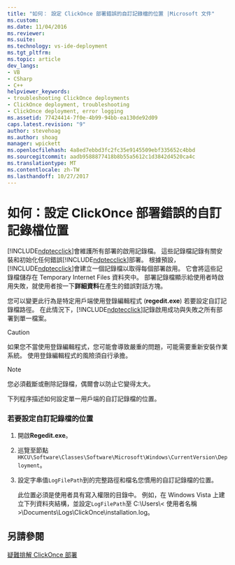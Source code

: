 ```yaml
---
title: "如何： 設定 ClickOnce 部署錯誤的自訂記錄檔的位置 |Microsoft 文件"
ms.custom: 
ms.date: 11/04/2016
ms.reviewer: 
ms.suite: 
ms.technology: vs-ide-deployment
ms.tgt_pltfrm: 
ms.topic: article
dev_langs:
- VB
- CSharp
- C++
helpviewer_keywords:
- troubleshooting ClickOnce deployments
- ClickOnce deployment, troubleshooting
- ClickOnce deployment, error logging
ms.assetid: 77424414-7f0e-4b99-94bb-ea130de92d09
caps.latest.revision: "9"
author: stevehoag
ms.author: shoag
manager: wpickett
ms.openlocfilehash: 4a8ed7ebbd3fc2fc35e9145509ebf335652c4bbd
ms.sourcegitcommit: aadb9588877418b8b55a5612c1d3842d4520ca4c
ms.translationtype: MT
ms.contentlocale: zh-TW
ms.lasthandoff: 10/27/2017
---
```

# <a name="how-to-set-a-custom-log-file-location-for-clickonce-deployment-errors"></a>如何：設定 ClickOnce 部署錯誤的自訂記錄檔位置
[!INCLUDE[ndptecclick](../deployment/includes/ndptecclick_md.md)]會維護所有部署的啟用記錄檔。 這些記錄檔記錄有關安裝和初始化任何錯誤[!INCLUDE[ndptecclick](../deployment/includes/ndptecclick_md.md)]部署。 根據預設，[!INCLUDE[ndptecclick](../deployment/includes/ndptecclick_md.md)]會建立一個記錄檔以取得每個部署啟用。 它會將這些記錄檔儲存在 Temporary Internet Files 資料夾中。 部署記錄檔顯示給使用者時啟用失敗，就使用者按一下**詳細資料**在產生的錯誤對話方塊。  
  
 您可以變更此行為是特定用戶端使用登錄編輯程式 (**regedit.exe**) 若要設定自訂記錄檔路徑。 在此情況下，[!INCLUDE[ndptecclick](../deployment/includes/ndptecclick_md.md)]記錄啟用成功與失敗之所有部署到單一檔案。  
  
> [!CAUTION]
>  如果您不當使用登錄編輯程式，您可能會導致嚴重的問題，可能需要重新安裝作業系統。 使用登錄編輯程式的風險須自行承擔。  
  
> [!NOTE]
>  您必須截斷或刪除記錄檔，偶爾會以防止它變得太大。  
  
 下列程序描述如何設定單一用戶端的自訂記錄檔的位置。  
  
### <a name="to-set-a-custom-log-file-location"></a>若要設定自訂記錄檔的位置  
  
1.  開啟**Regedit.exe**。  
  
2.  巡覽至節點`HKCU\Software\Classes\Software\Microsoft\Windows\CurrentVersion\Deployment`。  
  
3.  設定字串值`LogFilePath`到的完整路徑和檔名您慣用的自訂記錄檔的位置。  
  
     此位置必須是使用者具有寫入權限的目錄中。 例如，在 Windows Vista 上建立下列資料夾結構，並設定`LogFilePath`至 C:\Users\\< 使用者名稱\>\Documents\Logs\ClickOnce\installation.log。  
  
## <a name="see-also"></a>另請參閱  
 [疑難排解 ClickOnce 部署](../deployment/troubleshooting-clickonce-deployments.md)